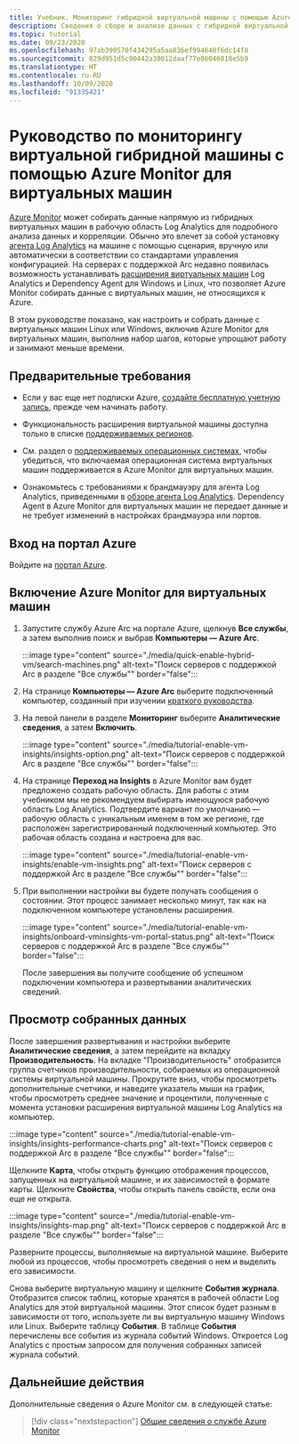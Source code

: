```yaml
---
title: Учебник. Мониторинг гибридной виртуальной машины с помощью Azure Monitor для виртуальных машин
description: Сведения о сборе и анализе данных с гибридной виртуальной машины в Azure Monitor.
ms.topic: tutorial
ms.date: 09/23/2020
ms.openlocfilehash: 97ab390570f434295a5aa836ef994640f6dc14f8
ms.sourcegitcommit: 829d951d5c90442a38012daaf77e86046018e5b9
ms.translationtype: HT
ms.contentlocale: ru-RU
ms.lasthandoff: 10/09/2020
ms.locfileid: "91335421"
---
```

# <a name="tutorial-monitor-a-hybrid-machine-with-azure-monitor-for-vms"></a>Руководство по мониторингу виртуальной гибридной машины с помощью Azure Monitor для виртуальных машин

[Azure Monitor](../overview.md) может собирать данные напрямую из гибридных виртуальных машин в рабочую область Log Analytics для подробного анализа данных и корреляции. Обычно это влечет за собой установку [агента Log Analytics](../../../azure-monitor/platform/agents-overview.md#log-analytics-agent) на машине с помощью сценария, вручную или автоматически в соответствии со стандартами управления конфигурацией. На серверах с поддержкой Arc недавно появилась возможность устанавливать [расширения виртуальных машин](../manage-vm-extensions.md) Log Analytics и Dependency Agent для Windows и Linux, что позволяет Azure Monitor собирать данные с виртуальных машин, не относящихся к Azure.

В этом руководстве показано, как настроить и собрать данные с виртуальных машин Linux или Windows, включив Azure Monitor для виртуальных машин, выполнив набор шагов, которые упрощают работу и занимают меньше времени.  

## <a name="prerequisites"></a>Предварительные требования

* Если у вас еще нет подписки Azure, [создайте бесплатную учетную запись](https://azure.microsoft.com/free/?WT.mc_id=A261C142F), прежде чем начинать работу.

* Функциональность расширения виртуальной машины доступна только в списке [поддерживаемых регионов](../overview.md#supported-regions).

* См. раздел о [поддерживаемых операционных системах](../../../azure-monitor/insights/vminsights-enable-overview.md#supported-operating-systems), чтобы убедиться, что включаемая операционная система виртуальных машин поддерживается в Azure Monitor для виртуальных машин.

* Ознакомьтесь с требованиями к брандмауэру для агента Log Analytics, приведенными в [обзоре агента Log Analytics](../../../azure-monitor/platform/log-analytics-agent.md#network-requirements). Dependency Agent в Azure Monitor для виртуальных машин не передает данные и не требует изменений в настройках брандмауэра или портов.

## <a name="sign-in-to-azure-portal"></a>Вход на портал Azure

Войдите на [портал Azure](https://portal.azure.com).

## <a name="enable-azure-monitor-for-vms"></a>Включение Azure Monitor для виртуальных машин

1. Запустите службу Azure Arc на портале Azure, щелкнув **Все службы**, а затем выполнив поиск и выбрав **Компьютеры — Azure Arc**.

    :::image type="content" source="./media/quick-enable-hybrid-vm/search-machines.png" alt-text="Поиск серверов с поддержкой Arc в разделе &quot;Все службы&quot;" border="false":::

1. На странице **Компьютеры — Azure Arc** выберите подключенный компьютер, созданный при изучении [краткого руководства](quick-enable-hybrid-vm.md).

1. На левой панели в разделе **Мониторинг** выберите **Аналитические сведения**, а затем **Включить**.

    :::image type="content" source="./media/tutorial-enable-vm-insights/insights-option.png" alt-text="Поиск серверов с поддержкой Arc в разделе &quot;Все службы&quot;" border="false":::

1. На странице **Переход на Insights** в Azure Monitor вам будет предложено создать рабочую область. Для работы с этим учебником мы не рекомендуем выбирать имеющуюся рабочую область Log Analytics. Подтвердите вариант по умолчанию — рабочую область с уникальным именем в том же регионе, где расположен зарегистрированный подключенный компьютер. Это рабочая область создана и настроена для вас.

    :::image type="content" source="./media/tutorial-enable-vm-insights/enable-vm-insights.png" alt-text="Поиск серверов с поддержкой Arc в разделе &quot;Все службы&quot;" border="false":::

1. При выполнении настройки вы будете получать сообщения о состоянии. Этот процесс занимает несколько минут, так как на подключенном компьютере установлены расширения.

    :::image type="content" source="./media/tutorial-enable-vm-insights/onboard-vminsights-vm-portal-status.png" alt-text="Поиск серверов с поддержкой Arc в разделе &quot;Все службы&quot;" border="false":::

    После завершения вы получите сообщение об успешном подключении компьютера и развертывании аналитических сведений.

## <a name="view-data-collected"></a>Просмотр собранных данных

После завершения развертывания и настройки выберите **Аналитические сведения**, а затем перейдите на вкладку **Производительность**. На вкладке "Производительность" отобразится группа счетчиков производительности, собираемых из операционной системы виртуальной машины. Прокрутите вниз, чтобы просмотреть дополнительные счетчики, и наведите указатель мыши на график, чтобы просмотреть среднее значение и процентили, полученные с момента установки расширения виртуальной машины Log Analytics на компьютер.

:::image type="content" source="./media/tutorial-enable-vm-insights/insights-performance-charts.png" alt-text="Поиск серверов с поддержкой Arc в разделе &quot;Все службы&quot;" border="false":::

Щелкните **Карта**, чтобы открыть функцию отображения процессов, запущенных на виртуальной машине, и их зависимостей в формате карты. Щелкните **Свойства**, чтобы открыть панель свойств, если она еще не открыта.

:::image type="content" source="./media/tutorial-enable-vm-insights/insights-map.png" alt-text="Поиск серверов с поддержкой Arc в разделе &quot;Все службы&quot;" border="false":::

Разверните процессы, выполняемые на виртуальной машине. Выберите любой из процессов, чтобы просмотреть сведения о нем и выделить его зависимости.

Снова выберите виртуальную машину и щелкните **События журнала**. Отобразится список таблиц, которые хранятся в рабочей области Log Analytics для этой виртуальной машины. Этот список будет разным в зависимости от того, используете ли вы виртуальную машину Windows или Linux. Выберите таблицу **События**. В таблице **События** перечислены все события из журнала событий Windows. Откроется Log Analytics с простым запросом для получения собранных записей журнала событий.

## <a name="next-steps"></a>Дальнейшие действия

Дополнительные сведения о Azure Monitor см. в следующей статье:

> [!div class="nextstepaction"]
> [Общие сведения о службе Azure Monitor](../../../azure-monitor/overview.md)